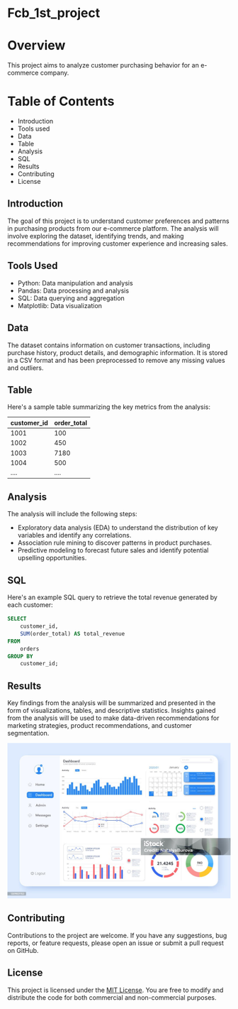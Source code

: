 # Fcb_1st_project
# Overview
This project aims to analyze customer purchasing behavior for an e-commerce company. 

# Table of Contents 
- Introduction
- Tools used
- Data
- Table
- Analysis
- SQL
- Results
- Contributing
- License
  
## Introduction 
The goal of this project is to understand customer preferences and patterns in purchasing products from our e-commerce platform. The analysis will involve exploring the dataset, identifying trends, and making recommendations for improving customer experience and increasing sales.

## Tools Used
- Python: Data manipulation and analysis
- Pandas: Data processing and analysis
- SQL: Data querying and aggregation
- Matplotlib: Data visualization


## Data 
The dataset contains information on customer transactions, including purchase history, product details, and demographic information. It is stored in a CSV format and has been preprocessed to remove any missing values and outliers. 

## Table
Here's a sample table summarizing the key metrics from the analysis:

| customer_id  |  order_total |
|----------|---------|
| 1001  |  100 |
| 1002  |  450 |
| 1003  |  7180 |
| 1004  |  500 |
| ....  |  .... |


## Analysis 
The analysis will include the following steps: 
- Exploratory data analysis (EDA) to understand the distribution of key variables and identify any correlations. 
- Association rule mining to discover patterns in product purchases.
- Predictive modeling to forecast future sales and identify potential upselling opportunities.

## SQL
Here's an example SQL query to retrieve the total revenue generated by each customer:

```sql
SELECT 
    customer_id, 
    SUM(order_total) AS total_revenue
FROM 
    orders
GROUP BY 
    customer_id;
```
  
## Results 
Key findings from the analysis will be summarized and presented in the form of visualizations, tables, and descriptive statistics. Insights gained from the analysis will be used to make data-driven recommendations for marketing strategies, product recommendations, and customer segmentation. 

![](download1.jpg)

## Contributing
Contributions to the project are welcome. If you have any suggestions, bug reports, or feature requests, please open an issue or submit a pull request on GitHub. 

## License 
This project is licensed under the [MIT License](https://opensource.org/license/mit). You are free to modify and distribute the code for both commercial and non-commercial purposes.
